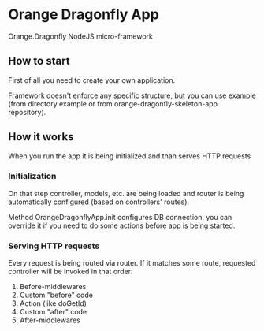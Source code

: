 # Orange Dragonfly App

Orange.Dragonfly NodeJS micro-framework

## How to start

First of all you need to create your own application.

Framework doesn't enforce any specific structure, but you can use example (from directory example or from orange-dragonfly-skeleton-app repository).

## How it works

When you run the app it is being initialized and than serves HTTP requests 

### Initialization

On that step controller, models, etc. are being loaded and router is being automatically configured (based on controllers' routes).

Method OrangeDragonflyApp.init configures DB connection, you can override it if you need to do some actions before app is being started.

### Serving HTTP requests

Every request is being routed via router. If it matches some route, requested controller will be invoked in that order:

1. Before-middlewares
2. Custom "before" code
3. Action (like doGetId)
4. Custom "after" code
5. After-middlewares
